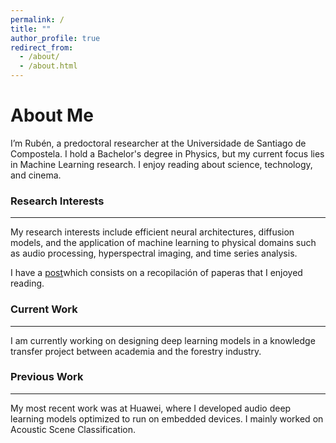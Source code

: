 ```yaml
---
permalink: /
title: ""
author_profile: true
redirect_from: 
  - /about/
  - /about.html
---
```


# About Me
I’m Rubén, a predoctoral researcher at the Universidade de Santiago de Compostela. I hold a Bachelor's degree in Physics, but my current focus lies in Machine Learning research. I enjoy reading about science, technology, and cinema.

### Research Interests
---
My research interests include efficient neural architectures, diffusion models, and the application of machine learning to physical domains such as audio processing, hyperspectral imaging, and time series analysis.

I have a [post](/posts/2025/08/papers/)which consists on a recopilación of paperas that I enjoyed reading.

### Current Work
---
I am currently working on designing deep learning models in a knowledge transfer project between academia and the forestry industry.

### Previous Work
---
My most recent work was at Huawei, where I developed audio deep learning models optimized to run on embedded devices. I mainly worked on Acoustic Scene Classification.
